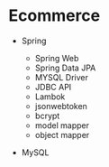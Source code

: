 # Ecommerce

- Spring
    - Spring Web
    - Spring Data JPA
    - MYSQL Driver
    - JDBC API
    - Lambok
    - jsonwebtoken
    - bcrypt
    - model mapper
    - object mapper

- MySQL
